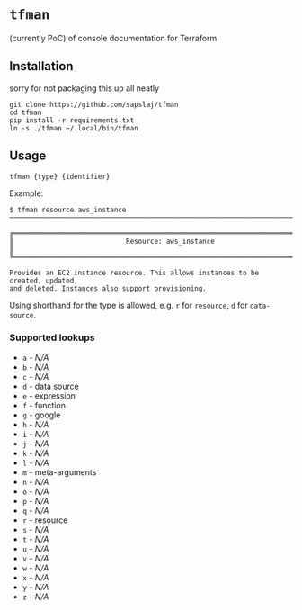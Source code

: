 # `tfman`

(currently PoC) of console documentation for Terraform

## Installation

sorry for not packaging this up all neatly

```shell
git clone https://github.com/sapslaj/tfman
cd tfman
pip install -r requirements.txt
ln -s ./tfman ~/.local/bin/tfman
```

## Usage

```shell
tfman {type} {identifier}
```

Example:

```shell
$ tfman resource aws_instance
────────────────────────────────────────────────────────────────────────────────

╔══════════════════════════════════════════════════════════════════════════════╗
║                            Resource: aws_instance                            ║
╚══════════════════════════════════════════════════════════════════════════════╝

Provides an EC2 instance resource. This allows instances to be created, updated,
and deleted. Instances also support provisioning.
```

Using shorthand for the type is allowed, e.g. `r` for `resource`, `d` for `data-source`.

### Supported lookups

- `a` - _N/A_
- `b` - _N/A_
- `c` - _N/A_
- `d` - data source
- `e` - expression
- `f` - function
- `g` - google
- `h` - _N/A_
- `i` - _N/A_
- `j` - _N/A_
- `k` - _N/A_
- `l` - _N/A_
- `m` - meta-arguments
- `n` - _N/A_
- `o` - _N/A_
- `p` - _N/A_
- `q` - _N/A_
- `r` - resource
- `s` - _N/A_
- `t` - _N/A_
- `u` - _N/A_
- `v` - _N/A_
- `w` - _N/A_
- `x` - _N/A_
- `y` - _N/A_
- `z` - _N/A_
